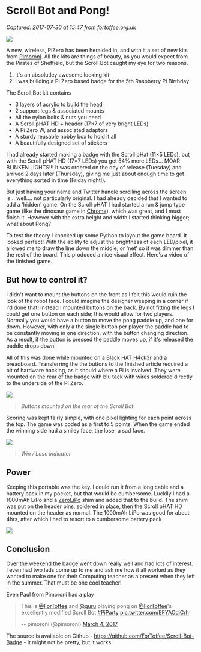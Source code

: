 # Scroll Bot and Pong!

_Captured: 2017-07-30 at 15:47 from [fortoffee.org.uk](https://fortoffee.org.uk/2017/03/scroll-bot-and-pong/)_

![](https://fortoffee.org.uk/wp-content/uploads/2017/03/20170308_094121-1.jpg)

A new, wireless, PiZero has been heralded in, and with it a set of new kits from [Pimoroni](https://shop.pimoroni.com/collections/raspberry-pi-zero). All the kits are things of beauty, as you would expect from the Pirates of Sheffield, but the Scroll Bot caught my eye for two reasons.

  1. It's an absolutley awesome looking kit
  2. I was building a Pi Zero based badge for the 5th Raspberry Pi Birthday

The Scroll Bot kit contains

  * 3 layers of acrylic to build the head
  * 2 support legs & associated mounts
  * All the nylon bolts & nuts you need
  * A Scroll pHAT HD + header (17×7 of very bright LEDs)
  * A Pi Zero W, and associated adaptors
  * A sturdy reusable hobby box to hold it all
  * A beautifully designed set of stickers

I had already started making a badge with the Scroll pHat (11×5 LEDs), but with the Scroll pHAT HD (17×7 LEDs) you get 54% more LEDs… MOAR BLINKEN LIGHTS!!! It was ordered on the day of release (Tuesday) and arrived 2 days later (Thursday), giving me just about enough time to get everything sorted in time (Friday night!).

But just having your name and Twitter handle scrolling across the screen is… well…. not particularly original. I had already decided that I wanted to add a 'hidden' game. On the Scroll pHAT I had started a run & jump type game (like the dinosaur game in [Chrome](http://www.omgchrome.com/chrome-dinosaur-game-pterodactyl-upgrade/)), which was great, and I must finish it. However with the extra height and width I started thinking bigger; what about Pong?

To test the theory I knocked up some Python to layout the game board. It looked perfect! With the ability to adjust the brightness of each LED/pixel, it allowed me to draw the line down the middle, or 'net' so it was dimmer than the rest of the board. This produced a nice visual effect. Here's a video of the finished game.

## But how to control it?

I didn't want to mount the buttons on the front as I felt this would ruin the look of the robot face. I could imagine the designer weeping in a corner if I'd done that! Instead I mounted buttons on the back. By not fitting the legs I could get one button on each side; this would allow for two players. Normally you would have a button to move the pong paddle up, and one for down. However, with only a the single button per player the paddle had to be constantly moving in one direction, with the button changing direction. As a result, if the button is pressed the paddle moves up, if it's released the paddle drops down.

All of this was done while mounted on a [Black HAT H4ck3r](https://shop.pimoroni.com/products/mini-black-hat-hack3r) and a breadboard. Transferring the the buttons to the finished article required a bit of hardware hacking, as it should where a Pi is involved. They were mounted on the rear of the badge with blu tack with wires soldered directly to the underside of the Pi Zero.

![](https://fortoffee.org.uk/wp-content/uploads/2017/03/20170308_075824.jpg)

> _Buttons mounted on the rear of the Scroll Bot_

Scoring was kept fairly simple, with one pixel lighting for each point across the top. The game was coded as a first to 5 points. When the game ended the winning side had a smiley face, the loser a sad face.

![](https://fortoffee.org.uk/wp-content/uploads/2017/03/20170308_080615.jpg)

> _Win / Lose indicator_

## Power

Keeping this portable was the key. I could run it from a long cable and a battery pack in my pocket, but that would be cumbersome. Luckily I had a 1000mAh LiPo and a [ZeroLiPo](https://shop.pimoroni.com/products/zero-lipo) shim and added that to the build. The shim was put on the header pins, soldered in place, then the Scroll pHAT HD mounted on the header as normal. The 1000mAh LiPo was good for about 4hrs, after which I had to resort to a cumbersome battery pack

![](https://fortoffee.org.uk/wp-content/uploads/2017/03/20170308_091850.jpg)

## Conclusion

Over the weekend the badge went down really well and had lots of interest. I even had two lads come up to me and ask me how it all worked as they wanted to make one for their Computing teacher as a present when they left in the summer. That must be one cool teacher!

Even Paul from Pimoroni had a play

> This is [@ForToffee](https://twitter.com/ForToffee) and [@guru](https://twitter.com/guru) playing pong on [@ForToffee](https://twitter.com/ForToffee)'s excellently modified Scroll Bot [#PiParty](https://twitter.com/hashtag/PiParty?src=hash) [pic.twitter.com/EFYACdiCrh](https://t.co/EFYACdiCrh)
> 
> -- pimoroni (@pimoroni) [March 4, 2017](https://twitter.com/pimoroni/status/838015061872500737)

The source is available on Github - <https://github.com/ForToffee/Scroll-Bot-Badge> - it might not be pretty, but it works.
